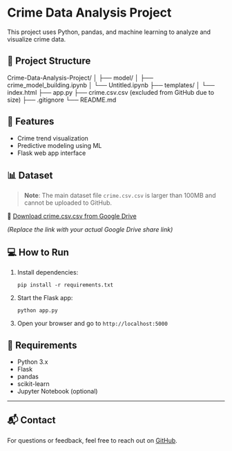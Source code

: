 # Crime Data Analysis Project

This project uses Python, pandas, and machine learning to analyze and visualize crime data.

## 📁 Project Structure
Crime-Data-Analysis-Project/
│
├── model/
│ ├── crime_model_building.ipynb
│ └── Untitled.ipynb
├── templates/
│ └── index.html
├── app.py
├── crime.csv.csv (excluded from GitHub due to size)
├── .gitignore
└── README.md

## 🚀 Features

- Crime trend visualization
- Predictive modeling using ML
- Flask web app interface

## 📊 Dataset

> **Note**: The main dataset file `crime.csv.csv` is larger than 100MB and cannot be uploaded to GitHub.

🔗 [Download crime.csv.csv from Google Drive](https://drive.google.com/your-link-here)

*(Replace the link with your actual Google Drive share link)*

## 💻 How to Run

1. Install dependencies:
    ```
    pip install -r requirements.txt
    ```

2. Start the Flask app:
    ```
    python app.py
    ```

3. Open your browser and go to `http://localhost:5000`

## 📌 Requirements

- Python 3.x
- Flask
- pandas
- scikit-learn
- Jupyter Notebook (optional)

---

## 📬 Contact

For questions or feedback, feel free to reach out on [GitHub](https://github.com/sunakshigaikwad).

